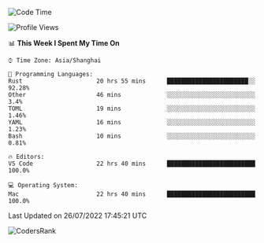 <!--START_SECTION:waka-->
![Code Time](http://img.shields.io/badge/Code%20Time-1%2C539%20hrs%2041%20mins-blue)

![Profile Views](http://img.shields.io/badge/Profile%20Views-37-blue)

📊 **This Week I Spent My Time On** 

```text
⌚︎ Time Zone: Asia/Shanghai

💬 Programming Languages: 
Rust                     20 hrs 55 mins      ███████████████████████░░   92.28% 
Other                    46 mins             ░░░░░░░░░░░░░░░░░░░░░░░░░   3.4% 
TOML                     19 mins             ░░░░░░░░░░░░░░░░░░░░░░░░░   1.46% 
YAML                     16 mins             ░░░░░░░░░░░░░░░░░░░░░░░░░   1.23% 
Bash                     10 mins             ░░░░░░░░░░░░░░░░░░░░░░░░░   0.81%

🔥 Editors: 
VS Code                  22 hrs 40 mins      █████████████████████████   100.0%

💻 Operating System: 
Mac                      22 hrs 40 mins      █████████████████████████   100.0%

```


 Last Updated on 26/07/2022 17:45:21 UTC
<!--END_SECTION:waka-->

![CodersRank](https://cr-skills-chart-widget.azurewebsites.net/api/api?username=BugenZhao&padding=16&tooltip=true&branding=false&sort-by-score=true&skills=Rust%2C%20Swift%2C%20C%2C%20TypeScript%2C%20Java%2C%20Go%2C%20Dart%2C%20C%2B%2B%2C%20Python%2C%20Assembly%2C%20Shell%2C%20Kotlin)
